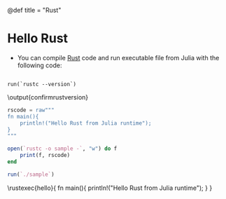 @def title = "Rust"

# Hello Rust

- You can compile [Rust](https://www.rust-lang.org/) code and run executable file from Julia with the following code:

```julia:confirmrustversion

run(`rustc --version`)
```

\output{confirmrustversion}

```julia
rscode = raw"""
fn main(){
	println!("Hello Rust from Julia runtime");
}
"""

open(`rustc -o sample -`, "w") do f
    print(f, rscode)
end

run(`./sample`)

```

\rustexec{hello}{
fn main(){
    println!("Hello Rust from Julia runtime");
}
}